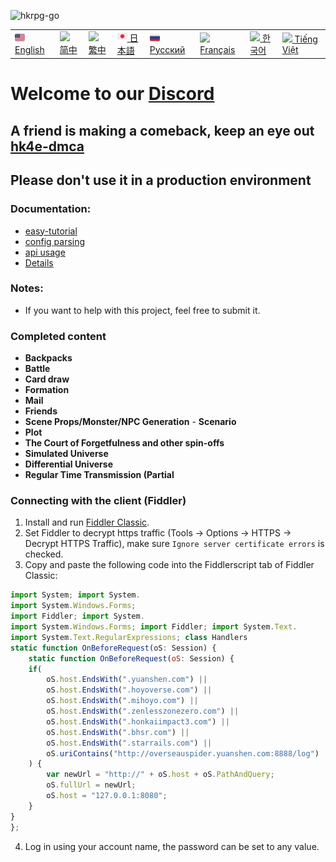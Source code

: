 ![hkrpg-go](https://socialify.git.ci/gucooing/hkrpg-go/image?description=1&font=Inter&forks=1&language=1&name=1&owner=1&pattern=Circuit%20Board&stargazers=1&theme=Auto)

<div align="center">
<table>
<td valign="center"><a href="README.md"><img src="https://github.com/twitter/twemoji/blob/master/assets/svg/1f1fa-1f1f8.svg" width="16"/> English</td>
 
<td valign="center"><a href="docs/README_zh-CN.md"><img src="https://em-content.zobj.net/thumbs/120/twitter/351/flag-china_1f1e8-1f1f3.png" width="16"/> 简中</td>
 
<td valign="center"><a href="docs/README_zh-TW.md"><img src="https://em-content.zobj.net/thumbs/120/twitter/351/flag-china_1f1e8-1f1f3.png" width="16"/> 繁中</td>
 
<td valign="center"><a href="docs/README-JP.md"><img src="https://github.com/twitter/twemoji/blob/master/assets/svg/1f1ef-1f1f5.svg" width="16"/> 日本語</td>
 
<td valign="center"><a href="docs/README-RU.md"><img src="https://github.com/twitter/twemoji/blob/master/assets/svg/1f1f7-1f1fa.svg" width="16"/> Русский</a></td>

<td valign="center"><a href="docs/README-FR.md"><img src="https://em-content.zobj.net/thumbs/160/twitter/154/flag-for-france_1f1eb-1f1f7.png" width="16"/> Français</td>
 
<td valign="center"><a href="docs/README-KR.md"><img src="https://em-content.zobj.net/source/twitter/53/flag-for-south-korea_1f1f0-1f1f7.png" width="16"/> 한국어</td>
 
<td valign="center"><a href="docs/README-VI.md"><img src="https://em-content.zobj.net/thumbs/120/twitter/351/flag-vietnam_1f1fb-1f1f3.png" width="16"/> Tiếng Việt </a>
</td>
</table>
</div>
 
# **Welcome to our [Discord](https://discord.gg/222yVp6pUq)**

## A friend is making a comeback, keep an eye out [hk4e-dmca](https://github.com/flswld/hk4e-go)

## Please don't use it in a production environment

### Documentation:
* [easy-tutorial](./docs/tutorial/zh-CN.md)
* [config parsing](./docs/conf/zh-CN.md)
* [api usage](./docs/command/zh-CN.md)
* [Details](./docs/progress/zh-CN.md)

### Notes:
* If you want to help with this project, feel free to submit it.

### Completed content
- **Backpacks**
- **Battle**
- **Card draw**
- **Formation**
- **Mail**
- **Friends**
- **Scene Props/Monster/NPC Generation** - **Scenario**
- **Plot**
- **The Court of Forgetfulness and other spin-offs**
- **Simulated Universe**
- **Differential Universe**
- **Regular Time Transmission (Partial**

### Connecting with the client (Fiddler)
1. Install and run [Fiddler Classic](https://www.telerik.com/fiddler).
2. Set Fiddler to decrypt https traffic (Tools -> Options -> HTTPS -> Decrypt HTTPS Traffic), make sure `Ignore server certificate errors` is checked.
3. Copy and paste the following code into the Fiddlerscript tab of Fiddler Classic:

```javascript
import System; import System.
import System.Windows.Forms;
import Fiddler; import System.
import System.Windows.Forms; import Fiddler; import System.Text.
import System.Text.RegularExpressions; class Handlers
static function OnBeforeRequest(oS: Session) {
    static function OnBeforeRequest(oS: Session) {
    if(
        oS.host.EndsWith(".yuanshen.com") ||
        oS.host.EndsWith(".hoyoverse.com") ||
        oS.host.EndsWith(".mihoyo.com") ||
        oS.host.EndsWith(".zenlesszonezero.com") ||
        oS.host.EndsWith(".honkaiimpact3.com") ||
        oS.host.EndsWith(".bhsr.com") ||
        oS.host.EndsWith(".starrails.com") ||
        oS.uriContains("http://overseauspider.yuanshen.com:8888/log")
    ) {
        var newUrl = "http://" + oS.host + oS.PathAndQuery;
        oS.fullUrl = newUrl;
        oS.host = "127.0.0.1:8080";
    }
}
};
```

4. Log in using your account name, the password can be set to any value.